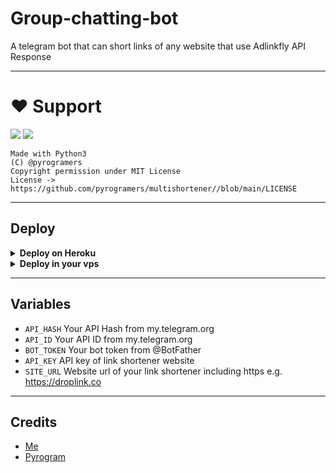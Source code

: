 # Group-chatting-bot

A telegram bot that can short links of any website that use Adlinkfly API Response 

---
# ❤️ Support
<a href="https://telegram.me/pyrogrammers"><img src="https://img.shields.io/badge/Join-Telegram%20Channel-red.svg?logo=Telegram"></a>
<a href="https://telegram.me/pyrogrammerschat"><img src="https://img.shields.io/badge/Join-Telegram%20Group-blue.svg?logo=telegram"></a>

```
Made with Python3
(C) @pyrogramers
Copyright permission under MIT License
License -> https://github.com/pyrogramers/multishortener//blob/main/LICENSE
```

---

## Deploy 

<details>
  <summary><b>Deploy on Heroku</b></summary>

<p align="left">
  <a href="https://heroku.com/deploy">
     <img height="30px" src="https://img.shields.io/badge/Deploy%20To%20Heroku-blueviolet?style=for-the-badge&logo=heroku">
  </a>
</p>

</details>

<details>
  <summary><b>Deploy in your vps</b></summary>

```sh
git clone https://github.com/pyrogramers/multishortener//tree/main
cd groupchattingbot
pip3 install -r requirements.txt
# <Create Variables appropriately>
python3 home.py
```

</details>

---

## Variables

- `API_HASH` Your API Hash from my.telegram.org
- `API_ID` Your API ID from my.telegram.org
- `BOT_TOKEN` Your bot token from @BotFather
- `API_KEY` API key of link shortener website 
- `SITE_URL` Website url of your link shortener including https e.g. https://droplink.co
---

## Credits

- [Me](https://github.com/pyrogramers)
- [Pyrogram](https://github.com/pyrogram/pyrogram)
